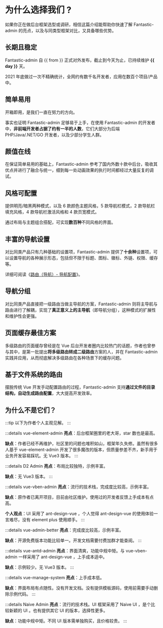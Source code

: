 # 为什么选择我们 ?

如果你正在做后台框架选型或调研，相信这篇介绍能帮助你快速了解 Fantastic-admin 的亮点，以及与同类型框架对比，又具备哪些优势。

## 长期且稳定

<script setup>
const from = '2020/10/17'
const time = new Date().getTime() / 1000 - new Date(from).getTime() / 1000
const day = parseInt(time / 60 / 60 / 24)
</script>

Fantastic-admin 自 {{ from }} 正式对外发布，截止到今天为止，已持续维护 **{{ day }}** 天。

2021 年底做过一次不精确统计，全网约有数千名开发者，应用在数百个项目/产品中。

## 简单易用

开箱即用，是我们一直在努力的方向。

事实也证明 Fantastic-admin 足够易于上手，在使用 Fantastic-admin 的开发者中，**非前端开发者占据了约有一半的人数**，它们大部分为后端 PHP/Java/.NET/GO 开发者，以及少部分学生人群。

## 颜值在线

在保证简单易用的基础上，Fantastic-admin 参考了国内外数十款中后台，吸收其优点并进行了融合与统一，细到每一处动画效果的执行时间都经过大量反复的调试。

## 风格可配置

提供明亮/暗黑两种模式，以及 6 款颜色主题风格，5 款导航栏模式，2 款导航栏填充风格，4 款导航栏激活风格和 4 款页宽模式。

通过布局与主题组合搭配，可实现**数百种**不同风格的界面。

<ZoomImg src="/intro-1.png" />

## 丰富的导航设置

对比同类产品只有几种基础的设置项，Fantastic-admin 提供了**十余种**设置项，可以设置导航的各种展示形态，包括但不限于标题、图标、徽标、外链、权限、缓存等。

详细可阅读《[路由（导航）- 导航配置](router#导航配置)》。

## 导航分组

对比同类产品直接把一级路由当做主导航的方案，Fantastic-admin 则将主导航与路由进行了解耦，实现了**真正意义上的主导航**（即导航分组），这种模式的扩展性和维护性会更强。

## 页面缓存最佳方案

多级路由的页面缓存曾经是在 Vue 后台开发者圈内比较热门的话题，作者也曾参与其中，是第一批提出**将多级路由转成二级路由**方案的人，并在 Fantastic-admin 实践并应用，从而彻底解决多级路由在各种场景下的缓存问题。

## 基于文件系统的路由

摆脱传统 Vue 开发手动配置路由的过程，Fantastic-admin 支持**通过文件的目录结构，自动生成路由配置**，大大提高开发效率。

## 为什么不是它们？

:::tip
以下为作者个人主观见解。
:::

:::details vue-element-admin
**亮点**：后台框架圈里的老大哥，star 数也是最高。

**缺点**：作者已经不再维护，社区里的问题也堆积如山，框架年久失修。虽然有很多人基于 vue-element-admin 开发了很多魔改的版本，但质量参差不齐，新手用于业务开发容易踩坑。无 Vue3 版本。
:::

:::details D2 Admin
**亮点**：布局比较独特，示例丰富。

**缺点**：无 Vue3 版本。
:::

:::details vue-vben-admin
**亮点**：流行的技术栈，完成度比较高，示例丰富。

**缺点**：原作者已离开项目，目前由社区维护。使用过的开发者反馈上手成本有点高。

**个人观点**：UI 采用了 ant-design-vue ，个人觉得 ant-design-vue 的使用体验一言难尽，没有 element plus 使用顺手。
:::

:::details vue-admin-better
**亮点**：完成度比较高，示例丰富。

**缺点**：开源免费版本功能比较单一。开发文档需要付费加群才能查阅。
:::

:::details vue-antd-admin
**亮点**：界面清爽，功能中规中矩。与 vue-vben-admin 一样采用了 ant-design-vue ，上手成本适中。

**缺点**：示例较少。无 Vue3 版本。
:::

:::details vue-manage-system
**亮点**：上手成本低。

**缺点**：界面布局有点随性。没有开发文档。没有提供模板源码，使用前需要手动删除示例代码。
:::

:::details Naive Admin
**亮点**：流行的技术栈。UI 框架采用了 Naive UI ，是个比较新颖的 UI 。也有提供其它 UI 的版本，选择性更多。

**缺点**：功能中规中矩。不同 UI 版本需单独购买，且价格较贵。
:::